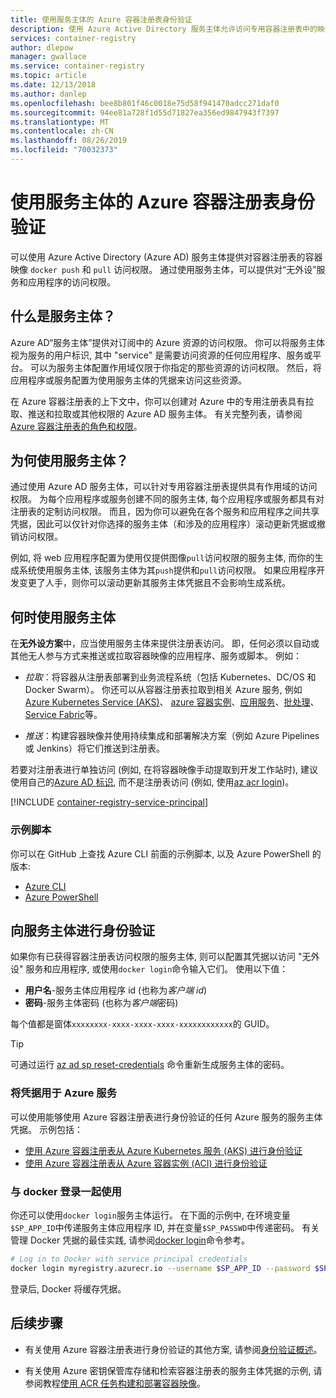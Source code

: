 ```yaml
---
title: 使用服务主体的 Azure 容器注册表身份验证
description: 使用 Azure Active Directory 服务主体允许访问专用容器注册表中的映像。
services: container-registry
author: dlepow
manager: gwallace
ms.service: container-registry
ms.topic: article
ms.date: 12/13/2018
ms.author: danlep
ms.openlocfilehash: bee8b801f46c0018e75d58f941470adcc271daf0
ms.sourcegitcommit: 94ee81a728f1d55d71827ea356ed9847943f7397
ms.translationtype: MT
ms.contentlocale: zh-CN
ms.lasthandoff: 08/26/2019
ms.locfileid: "70032373"
---
```

# <a name="azure-container-registry-authentication-with-service-principals"></a>使用服务主体的 Azure 容器注册表身份验证

可以使用 Azure Active Directory (Azure AD) 服务主体提供对容器注册表的容器映像 `docker push` 和 `pull` 访问权限。 通过使用服务主体，可以提供对“无外设”服务和应用程序的访问权限。

## <a name="what-is-a-service-principal"></a>什么是服务主体？

Azure AD“服务主体”提供对订阅中的 Azure 资源的访问权限。 你可以将服务主体视为服务的用户标识, 其中 "service" 是需要访问资源的任何应用程序、服务或平台。 可以为服务主体配置作用域仅限于你指定的那些资源的访问权限。 然后，将应用程序或服务配置为使用服务主体的凭据来访问这些资源。

在 Azure 容器注册表的上下文中，你可以创建对 Azure 中的专用注册表具有拉取、推送和拉取或其他权限的 Azure AD 服务主体。 有关完整列表，请参阅 [Azure 容器注册表的角色和权限](container-registry-roles.md)。

## <a name="why-use-a-service-principal"></a>为何使用服务主体？

通过使用 Azure AD 服务主体，可以针对专用容器注册表提供具有作用域的访问权限。 为每个应用程序或服务创建不同的服务主体, 每个应用程序或服务都具有对注册表的定制访问权限。 而且，因为你可以避免在各个服务和应用程序之间共享凭据，因此可以仅针对你选择的服务主体（和涉及的应用程序）滚动更新凭据或撤销访问权限。

例如, 将 web 应用程序配置为使用仅提供图像`pull`访问权限的服务主体, 而你的生成系统使用服务主体, 该服务主体为其`push`提供和`pull`访问权限。 如果应用程序开发变更了人手，则你可以滚动更新其服务主体凭据且不会影响生成系统。

## <a name="when-to-use-a-service-principal"></a>何时使用服务主体

在**无外设方案**中，应当使用服务主体来提供注册表访问。 即，任何必须以自动或其他无人参与方式来推送或拉取容器映像的应用程序、服务或脚本。 例如：

  * *拉取*：将容器从注册表部署到业务流程系统（包括 Kubernetes、DC/OS 和 Docker Swarm）。 你还可以从容器注册表拉取到相关 Azure 服务, 例如[Azure Kubernetes Service (AKS)](container-registry-auth-aks.md)、 [azure 容器实例](container-registry-auth-aci.md)、[应用服务](../app-service/index.yml)、[批处理](../batch/index.yml)、 [Service Fabric](/azure/service-fabric/)等。

  * *推送*：构建容器映像并使用持续集成和部署解决方案（例如 Azure Pipelines 或 Jenkins）将它们推送到注册表。

若要对注册表进行单独访问 (例如, 在将容器映像手动提取到开发工作站时), 建议使用自己的[Azure AD 标识](container-registry-authentication.md#individual-login-with-azure-ad), 而不是注册表访问 (例如, 使用[az acr login][az-acr-login])。

[!INCLUDE [container-registry-service-principal](../../includes/container-registry-service-principal.md)]

### <a name="sample-scripts"></a>示例脚本

你可以在 GitHub 上查找 Azure CLI 前面的示例脚本, 以及 Azure PowerShell 的版本:

* [Azure CLI][acr-scripts-cli]
* [Azure PowerShell][acr-scripts-psh]

## <a name="authenticate-with-the-service-principal"></a>向服务主体进行身份验证

如果你有已获得容器注册表访问权限的服务主体, 则可以配置其凭据以访问 "无外设" 服务和应用程序, 或使用`docker login`命令输入它们。 使用以下值：

* **用户名**-服务主体应用程序 id (也称为*客户端 id*)
* **密码**-服务主体密码 (也称为*客户端*密码)

每个值都是窗体`xxxxxxxx-xxxx-xxxx-xxxx-xxxxxxxxxxxx`的 GUID。 

> [!TIP]
> 可通过运行 [az ad sp reset-credentials](/cli/azure/ad/sp/credential#az-ad-sp-credential-reset) 命令重新生成服务主体的密码。
>

### <a name="use-credentials-with-azure-services"></a>将凭据用于 Azure 服务

可以使用能够使用 Azure 容器注册表进行身份验证的任何 Azure 服务的服务主体凭据。 示例包括：

* [使用 Azure 容器注册表从 Azure Kubernetes 服务 (AKS) 进行身份验证](container-registry-auth-aks.md)
* [使用 Azure 容器注册表从 Azure 容器实例 (ACI) 进行身份验证](container-registry-auth-aci.md)

### <a name="use-with-docker-login"></a>与 docker 登录一起使用

你还可以使用`docker login`服务主体运行。 在下面的示例中, 在环境变量`$SP_APP_ID`中传递服务主体应用程序 ID, 并在变量`$SP_PASSWD`中传递密码。 有关管理 Docker 凭据的最佳实践, 请参阅[docker login](https://docs.docker.com/engine/reference/commandline/login/)命令参考。

```bash
# Log in to Docker with service principal credentials
docker login myregistry.azurecr.io --username $SP_APP_ID --password $SP_PASSWD
```

登录后, Docker 将缓存凭据。

## <a name="next-steps"></a>后续步骤

* 有关使用 Azure 容器注册表进行身份验证的其他方案, 请参阅[身份验证概述](container-registry-authentication.md)。

* 有关使用 Azure 密钥保管库存储和检索容器注册表的服务主体凭据的示例, 请参阅教程[使用 ACR 任务构建和部署容器映像](container-registry-tutorial-quick-task.md)。

<!-- LINKS - External -->
[acr-scripts-cli]: https://github.com/Azure/azure-docs-cli-python-samples/tree/master/container-registry
[acr-scripts-psh]: https://github.com/Azure/azure-docs-powershell-samples/tree/master/container-registry

<!-- LINKS - Internal -->
[az-acr-login]: /cli/azure/acr#az-acr-login
